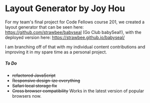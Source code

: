 # Layout Generator by Joy Hou

For my team's final project for Code Fellows course 201, we created a layout generator that can be seen here: https://github.com/strawbee/babyseal (Go Club babySeal!), with the deployed version here: https://strawbee.github.io/babyseal/

I am branching off of that with my individual content contributions and improving it in my spare time as a personal project.


##### To Do
* ~~refactored JavaScript~~
* ~~Responsive design-ize everything~~
* ~~Safari local storage fix~~
* ~~Cross browser compatibility~~ Works in the latest version of popular browsers now.
